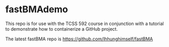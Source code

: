 # fastBMAdemo
This repo is for use with the TCSS 592 course in conjunction with a tutorial to demonstrate how to containerize a GitHub project.

The latest fastBMA repo is https://github.com/lhhunghimself/fastBMA

